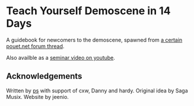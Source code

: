 # Teach Yourself Demoscene in 14 Days

A guidebook for newcomers to the demoscene, spawned from [a certain pouet.net forum thread](http://www.pouet.net/topic.php?which=10882&amp;page=1).

Also availble as a [seminar video on youtube](https://www.youtube.com/watch?v=c8NFw2sPdgM).

## Acknowledgements

Written by [ps](http://tpolm.org/~ps) with support of cxw, Danny and hardy. Original idea by Saga Musix. Website by jeenio.
